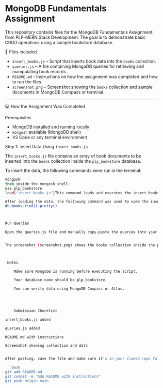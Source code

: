 
# MongoDB Fundamentals Assignment

This repository contains files for the MongoDB Fundamentals Assignment from PLP-MERN Stack Development. The goal is to demonstrate basic CRUD operations using a sample bookstore database.



 📁 Files Included

- `insert_books.js` – Script that inserts book data into the `books` collection.
- `queries.js` – A file containing MongoDB queries for retrieving and manipulating book records.
- `README.md` – Instructions on how the assignment was completed and how to run the files.
- `screenshot.png` – Screenshot showing the `books` collection and sample documents in MongoDB Compass or terminal.

---

💻 How the Assignment Was Completed

 Prerequisites

- MongoDB installed and running locally
- `mongosh` available (MongoDB shell)
- VS Code or any terminal environment


 Step 1: Insert Data Using `insert_books.js`

The `insert_books.js` file contains an array of book documents to be inserted into the `books` collection inside the `plp_bookstore` database.

To insert the data, the following commands were run in the terminal:

```bash
mongosh
then inside the mongosh shell: 
use plp_bookstore
load("insert_books.js")This command loads and executes the insert_books.js script, inserting the books into the collection.

After loading the data, the following command was used to view the inserted documents in a formatted manner:
db.books.find().pretty()



Run Queries

Open the queries.js file and manually copy-paste the queries into your MongoDB shell or Compass query tab.


The screenshot (screenshot.png) shows the books collection inside the plp_bookstore database with sample data.


 
 Notes

    Make sure MongoDB is running before executing the script.

    Your database name should be plp_bookstore.

    You can verify data using MongoDB Compass or Atlas.


    
    
    Submission Checklist

insert_books.js added

queries.js added

README.md with instructions

Screenshot showing collection and data


After pasting, save the file and make sure it's in your cloned repo folder. Then follow up with:

```bash
git add README.md
git commit -m "Add README with instructions"
git push origin main